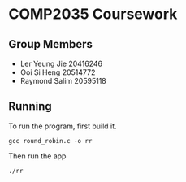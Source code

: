 # COMP2035 Coursework
## Group Members
- Ler Yeung Jie 20416246
- Ooi Si Heng 20514772
- Raymond Salim 20595118

## Running
To run the program, first build it.
```shell
gcc round_robin.c -o rr
```
Then run the app
```shell
./rr
```
